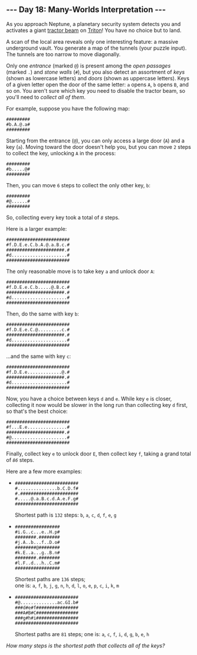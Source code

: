 <main>
<article class="day-desc"><h2>--- Day 18: Many-Worlds Interpretation ---</h2><p>As you approach Neptune, a planetary security system detects you and activates a giant <a href="https://en.wikipedia.org/wiki/Tractor_beam">tractor beam</a> on <a href="https://en.wikipedia.org/wiki/Triton_(moon)">Triton</a>!  You have no choice but to land.</p>
<p>A scan of the local area reveals only one interesting feature: a massive underground vault.  You generate a map of the tunnels (your puzzle input).  The tunnels are too narrow to move diagonally.</p>
<p>Only one <em>entrance</em> (marked <code>@</code>) is present among the <em>open passages</em> (marked <code>.</code>) and <em>stone walls</em> (<code>#</code>), but you also detect an assortment of <em>keys</em> (shown as lowercase letters) and <em>doors</em> (shown as uppercase letters). Keys of a given letter open the door of the same letter: <code>a</code> opens <code>A</code>, <code>b</code> opens <code>B</code>, and so on.  You aren't sure which key you need to disable the tractor beam, so you'll need to <em>collect all of them</em>.</p>
<p>For example, suppose you have the following map:</p>
<pre><code>#########
#b.A.@.a#
#########
</code></pre>
<p>Starting from the entrance (<code>@</code>), you can only access a large door (<code>A</code>) and a key (<code>a</code>). Moving toward the door doesn't help you, but you can move <code>2</code> steps to collect the key, unlocking <code>A</code> in the process:</p>
<pre><code>#########
#b.....@#
#########
</code></pre>
<p>Then, you can move <code>6</code> steps to collect the only other key, <code>b</code>:</p>
<pre><code>#########
#@......#
#########
</code></pre>
<p>So, collecting every key took a total of <code><em>8</em></code> steps.</p>
<p>Here is a larger example:</p>
<pre><code>########################
#f.D.E.e.C.b.A.@.a.B.c.#
######################.#
#d.....................#
########################
</code></pre>
<p>The only reasonable move is to take key <code>a</code> and unlock door <code>A</code>:</p>
<pre><code>########################
#f.D.E.e.C.b.....@.B.c.#
######################.#
#d.....................#
########################
</code></pre>
<p>Then, do the same with key <code>b</code>:</p>
<pre><code>########################
#f.D.E.e.C.@.........c.#
######################.#
#d.....................#
########################
</code></pre>
<p>...and the same with key <code>c</code>:</p>
<pre><code>########################
#f.D.E.e.............@.#
######################.#
#d.....................#
########################
</code></pre>
<p>Now, you have a choice between keys <code>d</code> and <code>e</code>.  While key <code>e</code> is closer, collecting it now would be slower in the long run than collecting key <code>d</code> first, so that's the best choice:</p>
<pre><code>########################
#f...E.e...............#
######################.#
#@.....................#
########################
</code></pre>
<p>Finally, collect key <code>e</code> to unlock door <code>E</code>, then collect key <code>f</code>, taking a grand total of <code><em>86</em></code> steps.</p>
<p>Here are a few more examples:</p>
<ul>
<li><pre><code>########################
#...............b.C.D.f#
#.######################
#.....@.a.B.c.d.A.e.F.g#
########################
</code></pre>
<p>Shortest path is <code>132</code> steps: <code>b</code>, <code>a</code>, <code>c</code>, <code>d</code>, <code>f</code>, <code>e</code>, <code>g</code></p></li>
<li><pre><code>#################
#i.G..c...e..H.p#
########.########
#j.A..b...f..D.o#
########@########
#k.E..a...g..B.n#
########.########
#l.F..d...h..C.m#
#################
</code></pre>
<p>Shortest paths are <code>136</code> steps;<br>one is: <code>a</code>, <code>f</code>, <code>b</code>, <code>j</code>, <code>g</code>, <code>n</code>, <code>h</code>, <code>d</code>, <code>l</code>, <code>o</code>, <code>e</code>, <code>p</code>, <code>c</code>, <code>i</code>, <code>k</code>, <code>m</code></p></li>
<li><pre><code>########################
#@..............ac.GI.b#
###d#e#f################
###A#B#C################
###g#h#i################
########################
</code></pre>
<p>Shortest paths are <code>81</code> steps; one is: <code>a</code>, <code>c</code>, <code>f</code>, <code>i</code>, <code>d</code>, <code>g</code>, <code>b</code>, <code>e</code>, <code>h</code></p></li>
</ul>
<p><em>How many steps is the shortest path that collects all of the keys?</em></p>
</article>
</main>

